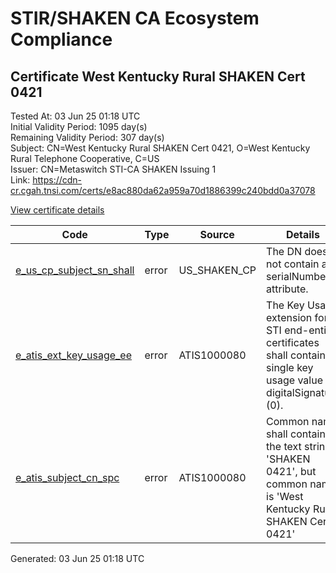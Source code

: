 # STIR/SHAKEN CA Ecosystem Compliance

## Certificate West Kentucky Rural SHAKEN Cert 0421

Tested At: 03 Jun 25 01:18 UTC\
Initial Validity Period: 1095 day(s)\
Remaining Validity Period: 307 day(s)\
Subject: CN=West Kentucky Rural SHAKEN Cert 0421, O=West Kentucky Rural Telephone Cooperative, C=US\
Issuer: CN=Metaswitch STI-CA SHAKEN Issuing 1\
Link: https://cdn-cr.cgah.tnsi.com/certs/e8ac880da62a959a70d1886399c240bdd0a37078

[View certificate details](https://x509.io/?cert=MIICdzCCAh2gAwIBAgIQeZhOON8Klyz79JN4I1pI6TAKBggqhkjOPQQDAjAtMSswKQYDVQQDDCJNZXRhc3dpdGNoIFNUSS1DQSBTSEFLRU4gSXNzdWluZyAxMB4XDTIzMDQwNjEwMTgxM1oXDTI2MDQwNTEwMTgxM1owcDELMAkGA1UEBhMCVVMxMjAwBgNVBAoMKVdlc3QgS2VudHVja3kgUnVyYWwgVGVsZXBob25lIENvb3BlcmF0aXZlMS0wKwYDVQQDDCRXZXN0IEtlbnR1Y2t5IFJ1cmFsIFNIQUtFTiBDZXJ0IDA0MjEwWTATBgcqhkjOPQIBBggqhkjOPQMBBwNCAASXMEraouzmnJdfE5YfSJ13aIkujjt3jUXtKInL1VmocLegrGW%2FBO%2BUI%2B1DQLJavo758YQjQy2Mv%2BOkCjDzE95Zo4HbMIHYMAwGA1UdEwEB%2FwQCMAAwDgYDVR0PAQH%2FBAQDAgXgMBYGCCsGAQUFBwEaBAowCKAGFgQwNDIxMEcGA1UdHwRAMD4wPKA6oDiGNmh0dHBzOi8vYXV0aGVudGljYXRlLWFwaS5pY29uZWN0aXYuY29tL2Rvd25sb2FkL3YxL2NybDAXBgNVHSAEEDAOMAwGCmCGSAGG%2FwkBAQMwHQYDVR0OBBYEFJ2KkG7HfA3Hh4FWDQASSAQONhsNMB8GA1UdIwQYMBaAFM0epwAQENoyHWkaOdXSRgssPIfWMAoGCCqGSM49BAMCA0gAMEUCIQDdkBLhQXpkQzsDCybHgmQF21PvmM%2FLqGVVocbriCPHFAIgH2x8t5iTAkayiL4g0r%2F2Ow%2FFR1T0KitIFRNtsd46PQ0%3D)

| Code | Type | Source | Details |
|------|------|--------|---------|
| [e_us_cp_subject_sn_shall](../../ISSUES/e_us_cp_subject_sn_shall/README.md) | error | US_SHAKEN_CP | The DN does not contain a serialNumber attribute. |
| [e_atis_ext_key_usage_ee](../../ISSUES/e_atis_ext_key_usage_ee/README.md) | error | ATIS1000080 | The Key Usage extension for STI end-entity certificates shall contain a single key usage value of digitalSignature (0). |
| [e_atis_subject_cn_spc](../../ISSUES/e_atis_subject_cn_spc/README.md) | error | ATIS1000080 | Common name shall contain the text string 'SHAKEN 0421', but common name is 'West Kentucky Rural SHAKEN Cert 0421' |


Generated: 03 Jun 25 01:18 UTC